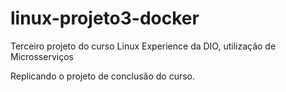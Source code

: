 # linux-projeto3-docker
Terceiro projeto do curso Linux Experience da DIO, utilização de Microsserviços

Replicando o projeto de conclusão do curso.
